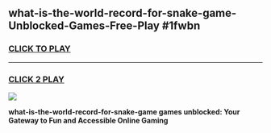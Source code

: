 
## what-is-the-world-record-for-snake-game-Unblocked-Games-Free-Play #1fwbn
<h3>
<a href="https://us.freeplayer.one?title=what-is-the-world-record-for-snake-game&ref=9M">CLICK TO PLAY</a></h3>
<hr>

<h3>
<a href="https://us.freeplayer.one?title=what-is-the-world-record-for-snake-game&ref=9M">CLICK 2 PLAY</a>
  
</h3>

<a href="https://us.freeplayer.one?title=what-is-the-world-record-for-snake-game&ref=9M"><img src="https://clearcache.store/games.png"></a>


**what-is-the-world-record-for-snake-game games unblocked: Your Gateway to Fun and Accessible Online Gaming**
